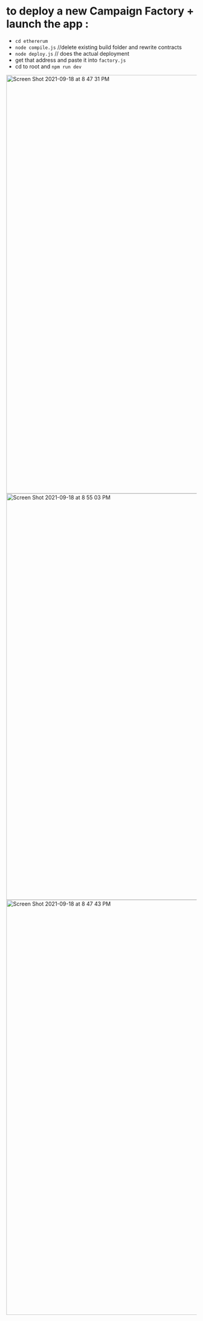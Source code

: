 # to deploy a new Campaign Factory + launch the app : 
- `cd ethererum`
- `node compile.js` //delete existing build folder and rewrite contracts
- `node deploy.js` // does the actual deployment
- get that address and paste it into `factory.js`
- cd to root and `npm run dev`



<img width="1107" alt="Screen Shot 2021-09-18 at 8 47 31 PM" src="https://user-images.githubusercontent.com/22567920/133912146-b8bcd781-027b-43d3-baf6-dc8e3bccc796.png">

<img width="1075" alt="Screen Shot 2021-09-18 at 8 55 03 PM" src="https://user-images.githubusercontent.com/22567920/133912166-2be64cf4-e958-4d2c-91b3-38d1d01ff234.png">


<img width="1098" alt="Screen Shot 2021-09-18 at 8 47 43 PM" src="https://user-images.githubusercontent.com/22567920/133912147-2291b16d-fe60-4a21-a146-820fba790a8b.png">
